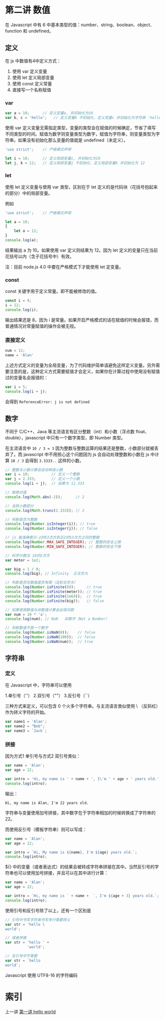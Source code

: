 # 第二讲 数值

在 Javascript 中有 6 中基本类型的值：number、string、boolean、object、function 和 undefined。

## 定义

在 js 中数值有4中定义方式：

1. 使用 var 定义变量
2. 使用 let 定义局部变量
3. 使用 const 定义常量
4. 直接写一个名称赋值

### var
```javascript
var a = 10;      // 定义变量a, 并初始化为10
var b, c = 'hello';   // 定义变量b 不初始化，定义变量c 并初始化为字符串 'hello'
```

使用 var 定义变量无需指定类型，变量的类型会在赋值的时候确定，节省了填写不同类型的时间。赋值为数字则变量类型为数字，赋值为字符串，则变量类型为字符串。如果没有初始化那么变量的值就是 undefined（未定义）。

```javascript
'use strict';    // 严格模式声明

let i = 10;      // 定义局部变量i, 并初始化为10
let j, k = 12;   // 定义局部变量j 不初始化，定义局部变量k 并初始化为 12
```

### let
使用 let 定义变量与使用 var 类型，区别在于 let 定义的是代码块（花括号抱起来的部分）中的局部变量。

例如
```javascript
'use strict';    // 严格模式声明

let a = 10;
{
	let a = 12;
}
console.log(a);
```
结果输出 a 为 10。如果使用 var 定义则结果为 12。因为 let 定义的变量只在当前花括号以内（含子花括号中）有效。

注：目前 node.js 4.0 中要在严格模式下才能使用 let 定变量。

### const
const 关键字用于定义常量。即不能被修改的值。

```javascript
const i = 8;
i = 12;
console.log(i);
```
输出结果还是 8，因为 i 是常量。如果开启严格模式的话在赋值的时候会报错，而普通情况对常量赋值的操作会被无视。

### 直接定义

```javascript
num = 12;
name = 'Alan'
```

上述方式定义的变量为全局变量，为了代码维护简单请避免这样定义变量。另外需要注意的是，这种定义方式需要赋值才会定义，如果你在计算过程中使用没有赋值过的变量名会报错的：

```javascript
var i = 5;
console.log(i + j);
```
会得到 `ReferenceError: j is not defined`


## 数字

不同于 C/C++、Java 等主流语言有区分整数（int）和小数（浮点数 float、double），javascript 中只有一个数字类型，即 Number 类型。

在主流语言中 `10 / 3 = 3` 因为整数与整数运算的结果还是整数，小数部分就被丢弃了。而 javascript 中不用担心这个问题因为 js 会自动处理整数和小数在 js 中计算 `10 / 3` 会得到 `3.3333..` 这样的小数。

```javascript
// 整数与小数计算会自动转成小数
var i = 10;          // 定义一个整数
var j = 2.333;       // 定义一个小数
console.log(i + j);  // 结果为 12.333

// 取绝对值
console.log(Math.abs(-2));      // 2

// 去除小数部分
console.log(Math.trunc(2.333)); // 2

// 判断是否为整数
console.log(Number.isInteger(i)); // true
console.log(Number.isInteger(j)); // false

// js 能准确表示-2的53次方到正2的53次方之间的整数
console.log(Number.MAX_SAFE_INTEGER); // 整数的安全上限
console.log(Number.MIN_SAFE_INTEGER); // 整数的安全下限

// 科学计数法 10的2次方
var meter = 1e2;

var big = 1 / 0; 
console.log(big); // Infinity  正无穷大

// 判断是否在数值是否有限（没到无穷大）
console.log(Number.isFinite(0));     // true
console.log(Number.isFinite(meter)); // true
console.log(Number.isFinite(2e64));  // true
console.log(Number.isFinite(big));   // false

// 如果使用数值与非数值计算会出现问题
var num = 10 * 'a';
console.log(num); // NaN   非数字（Not a Number）

// 判断数值不是一个数字
console.log(Number.isNaN(0));    // false
console.log(Number.isNaN(100));  // false
console.log(Number.isNaN(num));  // true
```

## 字符串


### 定义

在 Javascript 中，字符串可以使用

1.单引号（''）
2.双引号（""）
3.反引号（``）

三种方式来定义，可以包含 0 个火多个字符串。与主流语言类似使用 \ （反斜杠）作为转义字符的开始。

```javascript
var name1 = 'Alan';
var name2 = "Bob";
var name3 = `Jack`;
```

### 拼接

因为方式1 单引号与方式2 双引号类似：

```javascript
var name = 'Alan';
var age = 22;

var intro = 'Hi, my name is ' + name + ', I\'m ' + age + ' years old.';
console.log(intro);
```
输出：
```
Hi, my name is Alan, I'm 22 years old.
```
字符串与变量使用加号拼接，其中数字在于字符串相加的时候转换成了字符串的 22。

而使用反引号（模板字符串）则可以写成：
```javascript
var name = 'Alan';
var age = 22;

var intro = `Hi, My name is ${name}, I'm ${age} years old.`;
console.log(intro);
```
${} 中的变量（或者表达式）的结果会被转成字符串拼接在其中。当然反引号的字符串也可以使用加号拼接，并且可以在其中进行计算：
```javascript
var name = 'Alan';
var age = 22;

var intro = `Hi, my name is ` + name +  `, I'm ${age + 3} years old.`;
console.log(intro);
```

使用引号和反引号除了以上，还有一个区别是
```javascript
// 引号中书写字符串书写多行需要转义
var str = 'hello \
world';

// 或者拼接
var str = 'hello ' +
          'world';

// 反引号中不需要
var str = `hello 
world`;
```

Javascript 使用 UTF8-16 的字符编码












# 索引
上一讲 [第一讲 hello world](https://github.com/Lellansin/node-tutorial-4/blob/master/docs/hello.md)
